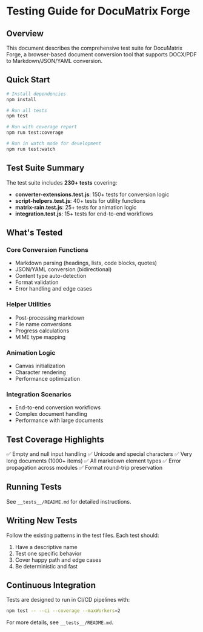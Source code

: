 # Testing Guide for DocuMatrix Forge

## Overview

This document describes the comprehensive test suite for DocuMatrix Forge, a browser-based document conversion tool that supports DOCX/PDF to Markdown/JSON/YAML conversion.

## Quick Start

```bash
# Install dependencies
npm install

# Run all tests
npm test

# Run with coverage report
npm run test:coverage

# Run in watch mode for development
npm run test:watch
```

## Test Suite Summary

The test suite includes **230+ tests** covering:

- **converter-extensions.test.js**: 150+ tests for conversion logic
- **script-helpers.test.js**: 40+ tests for utility functions  
- **matrix-rain.test.js**: 25+ tests for animation logic
- **integration.test.js**: 15+ tests for end-to-end workflows

## What's Tested

### Core Conversion Functions

- Markdown parsing (headings, lists, code blocks, quotes)
- JSON/YAML conversion (bidirectional)
- Content type auto-detection
- Format validation
- Error handling and edge cases

### Helper Utilities

- Post-processing markdown
- File name conversions
- Progress calculations
- MIME type mapping

### Animation Logic

- Canvas initialization
- Character rendering
- Performance optimization

### Integration Scenarios

- End-to-end conversion workflows
- Complex document handling
- Performance with large documents

## Test Coverage Highlights

✅ Empty and null input handling
✅ Unicode and special characters
✅ Very long documents (1000+ items)
✅ All markdown element types
✅ Error propagation across modules
✅ Format round-trip preservation

## Running Tests

See `__tests__/README.md` for detailed instructions.

## Writing New Tests

Follow the existing patterns in the test files. Each test should:
1. Have a descriptive name
2. Test one specific behavior
3. Cover happy path and edge cases
4. Be deterministic and fast

## Continuous Integration

Tests are designed to run in CI/CD pipelines with:

```bash
npm test -- --ci --coverage --maxWorkers=2
```

For more details, see `__tests__/README.md`.
